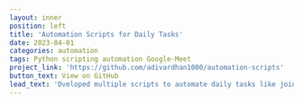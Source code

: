 ```yaml
---
layout: inner
position: left
title: 'Automation Scripts for Daily Tasks'
date: 2023-04-01 
categories: automation
tags: Python scripting automation Google-Meet
project_link: 'https://github.com/adivardhan1000/automation-scripts'
button_text: View on GitHub
lead_text: 'Dveloped multiple scripts to automate daily tasks like joining Google Meet, sending emails, etc. The scipt would record a series of activities and pickle them. When the file is run, it just does the task for you.'
---
```

